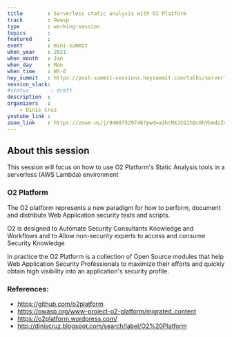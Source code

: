 ```yaml
---
title        : Serverless static analysis with O2 Platform
track        : Owasp
type         : working-session
topics       :
featured     :
event        : mini-summit
when_year    : 2021
when_month   : Jan
when_day     : Mon
when_time    : WS-6
hey_summit   : https://post-summit-sessions.heysummit.com/talks/serverless-static-analysis-with-02-platform/
session_slack:
#status       : draft
description  :
organizers   :
    - Dinis Cruz
youtube_link :
zoom_link    : https://zoom.us/j/94007529746?pwd=a3hrMXJCQ1hQc0hVbmdzZG9sbGRTZz09
---
```


## About this session

This session will focus on how to use O2 Platform's Static Analysis tools in a serverless (AWS Lambda) environment

### O2 Platform

The O2 platform represents a new paradigm for how to perform, document and distribute Web Application security tests and scripts.

O2 is designed to Automate Security Consultants Knowledge and Workflows and to Allow non-security experts to access and consume Security Knowledge

In practice the O2 Platform is a collection of Open Source modules that help Web Application Security Professionals to maximize their efforts and quickly obtain high visibility into an application's security profile.

### References:
- https://github.com/o2platform
- https://owasp.org/www-project-o2-platform/migrated_content
- https://o2platform.wordpress.com/
- http://diniscruz.blogspot.com/search/label/O2%20Platform
